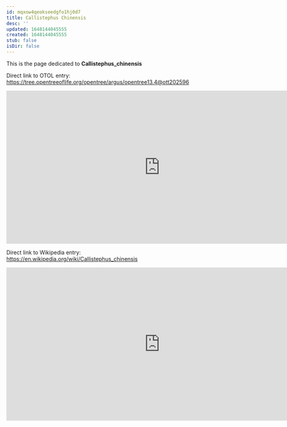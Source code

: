 ```yaml
---
id: mqxow4qeokseedgfo1hj0d7
title: Callistephus Chinensis
desc: ''
updated: 1648144045555
created: 1648144045555
stub: false
isDir: false
---
```

This is the page dedicated to **Callistephus_chinensis**


Direct link to OTOL entry: https://tree.opentreeoflife.org/opentree/argus/opentree13.4@ott202596



<html>
    <body>
    <iframe src="https://tree.opentreeoflife.org/opentree/argus/opentree13.4@ott202596"
    width="800" height="400" frameborder="0" allowfullscreen> </iframe>
    </body>
</html>
    


Direct link to Wikipedia entry: https://en.wikipedia.org/wiki/Callistephus_chinensis



<html>
    <body>
    <iframe src="https://en.wikipedia.org/wiki/Callistephus_chinensis"
    width="800" height="400" frameborder="0" allowfullscreen> </iframe>
    </body>
</html>
    

